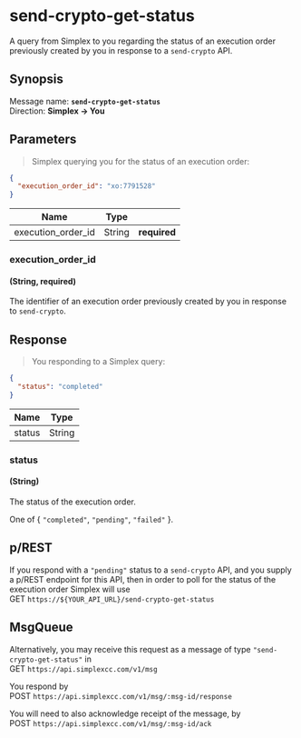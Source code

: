 # send-crypto-get-status #

A query from Simplex to you regarding the status of an execution order previously created by you in response to a `send-crypto` API.

## Synopsis ##

Message name: **`send-crypto-get-status`**  
Direction: **Simplex &rarr; You**

## Parameters ##

> Simplex querying you for the status of an execution order:

```json
{
  "execution_order_id": "xo:7791528"
}
```

Name               | Type   |   |
------------------ | ------ | - |
execution_order_id | String | **required**

### execution_order_id ###
#### (String, **required**)

The identifier of an execution order previously created by you in response to `send-crypto`.

## Response ##

> You responding to a Simplex query:

```json
{
  "status": "completed"
}
```

Name   | Type
------ | ----
status | String

### status ###
#### (String)

The status of the execution order.

One of { `"completed"`, `"pending"`, `"failed"` }.

## p/REST ##

If you respond with a `"pending"` status to a `send-crypto` API, and you supply a p/REST endpoint for this API, then in order to poll for the status of the execution order Simplex will use  
<span class="http-verb http-get">GET</span> `https://${YOUR_API_URL}/send-crypto-get-status`

## MsgQueue ##

Alternatively, you may receive this request as a message of type `"send-crypto-get-status"` in  
<span class="http-verb http-get">GET</span> `https://api.simplexcc.com/v1/msg`

You respond by  
<span class="http-verb http-post">POST</span> `https://api.simplexcc.com/v1/msg/:msg-id/response`

You will need to also acknowledge receipt of the message, by  
<span class="http-verb http-post">POST</span> `https://api.simplexcc.com/v1/msg/:msg-id/ack`

[modeline]: # ( vim: set ts=2 sw=2 expandtab wrap linebreak: )
